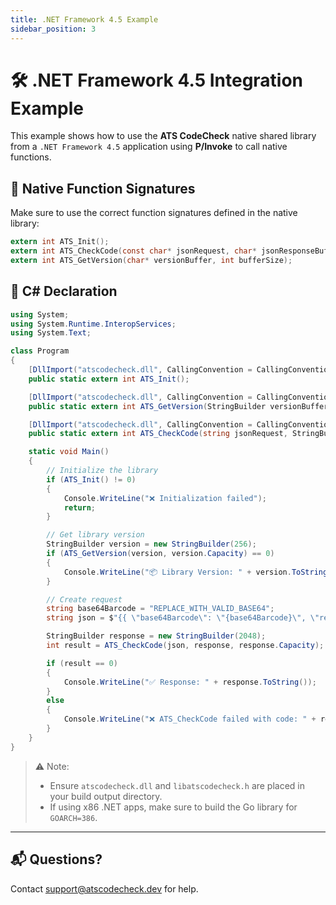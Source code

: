 ```yaml
---
title: .NET Framework 4.5 Example
sidebar_position: 3
---
```


# 🛠️ .NET Framework 4.5 Integration Example

This example shows how to use the **ATS CodeCheck** native shared library from a `.NET Framework 4.5` application using **P/Invoke** to call native functions.

## 🧱 Native Function Signatures

Make sure to use the correct function signatures defined in the native library:

```c
extern int ATS_Init();
extern int ATS_CheckCode(const char* jsonRequest, char* jsonResponseBuffer, int bufferSize);
extern int ATS_GetVersion(char* versionBuffer, int bufferSize);
```

## 📄 C# Declaration

```csharp
using System;
using System.Runtime.InteropServices;
using System.Text;

class Program
{
    [DllImport("atscodecheck.dll", CallingConvention = CallingConvention.Cdecl)]
    public static extern int ATS_Init();

    [DllImport("atscodecheck.dll", CallingConvention = CallingConvention.Cdecl)]
    public static extern int ATS_GetVersion(StringBuilder versionBuffer, int bufferSize);

    [DllImport("atscodecheck.dll", CallingConvention = CallingConvention.Cdecl)]
    public static extern int ATS_CheckCode(string jsonRequest, StringBuilder jsonResponseBuffer, int bufferSize);

    static void Main()
    {
        // Initialize the library
        if (ATS_Init() != 0)
        {
            Console.WriteLine("❌ Initialization failed");
            return;
        }

        // Get library version
        StringBuilder version = new StringBuilder(256);
        if (ATS_GetVersion(version, version.Capacity) == 0)
        {
            Console.WriteLine("📦 Library Version: " + version.ToString());
        }

        // Create request
        string base64Barcode = "REPLACE_WITH_VALID_BASE64";
        string json = $"{{ \"base64Barcode\": \"{base64Barcode}\", \"requestFields\": [\"CEDNUM\", \"NUMPREP\"] }}";

        StringBuilder response = new StringBuilder(2048);
        int result = ATS_CheckCode(json, response, response.Capacity);

        if (result == 0)
        {
            Console.WriteLine("✅ Response: " + response.ToString());
        }
        else
        {
            Console.WriteLine("❌ ATS_CheckCode failed with code: " + result);
        }
    }
}
```

> ⚠️ Note:
> - Ensure `atscodecheck.dll` and `libatscodecheck.h` are placed in your build output directory.
> - If using x86 .NET apps, make sure to build the Go library for `GOARCH=386`.

---

## 📬 Questions?

Contact [support@atscodecheck.dev](mailto:support@atscodecheck.dev) for help.
